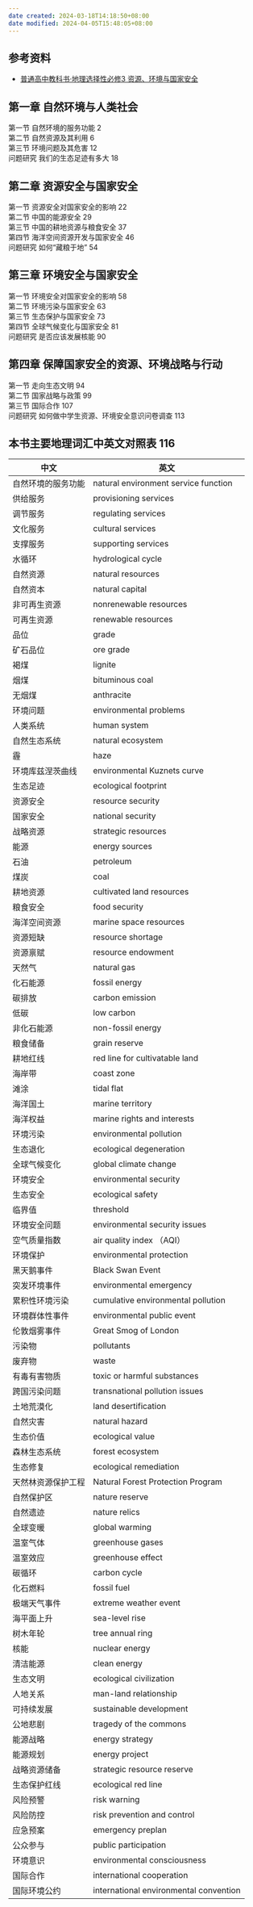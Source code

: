 ```yaml
---
date created: 2024-03-18T14:18:50+08:00
date modified: 2024-04-05T15:48:05+08:00
---
```


## 参考资料

- [普通高中教科书·地理选择性必修3 资源、环境与国家安全](https://basic.smartedu.cn/tchMaterial/detail?contentType=assets_document&contentId=f07377f5-2ced-4d59-a59d-fe3b37800ead&catalogType=tchMaterial&subCatalog=tchMaterial)

## 第一章 自然环境与人类社会  

第一节 自然环境的服务功能 2  
第二节 自然资源及其利用 6  
第三节 环境问题及其危害 12  
问题研究 我们的生态足迹有多大 18  

## 第二章 资源安全与国家安全  

第一节 资源安全对国家安全的影响 22  
第二节 中国的能源安全 29  
第三节 中国的耕地资源与粮食安全 37  
第四节 海洋空间资源开发与国家安全 46  
问题研究 如何“藏粮于地” 54  

## 第三章 环境安全与国家安全  

第一节 环境安全对国家安全的影响 58  
第二节 环境污染与国家安全 63  
第三节 生态保护与国家安全 73  
第四节 全球气候变化与国家安全 81  
问题研究 是否应该发展核能 90

## 第四章 保障国家安全的资源、环境战略与行动  

第一节 走向生态文明 94  
第二节 国家战略与政策 99  
第三节 国际合作 107  
问题研究 如何做中学生资源、环境安全意识问卷调查 113  

## 本书主要地理词汇中英文对照表 116  

| **中文**    | **英文**                                 |
|-----------|----------------------------------------|
| 自然环境的服务功能 | natural environment service function   |
| 供给服务      | provisioning services                  |
| 调节服务      | regulating services                    |
| 文化服务      | cultural services                      |
| 支撑服务      | supporting services                    |
| 水循环       | hydrological cycle                     |
| 自然资源      | natural resources                      |
| 自然资本      | natural capital                        |
| 非可再生资源    | nonrenewable resources                 |
| 可再生资源     | renewable resources                    |
| 品位        | grade                                  |
| 矿石品位      | ore grade                              |
| 褐煤        | lignite                                |
| 烟煤        | bituminous coal                        |
| 无烟煤       | anthracite                             |
| 环境问题      | environmental problems                 |
| 人类系统      | human system                           |
| 自然生态系统    | natural ecosystem                      |
| 霾         | haze                                   |
| 环境库兹涅茨曲线  | environmental Kuznets curve            |
| 生态足迹      | ecological footprint                   |
| 资源安全      | resource security                      |
| 国家安全      | national security                      |
| 战略资源      | strategic resources                    |
| 能源        | energy sources                         |
| 石油        | petroleum                              |
| 煤炭        | coal                                   |
| 耕地资源      | cultivated land resources              |
| 粮食安全      | food security                          |
| 海洋空间资源    | marine space resources                 |
| 资源短缺      | resource shortage                      |
| 资源禀赋      | resource endowment                     |
| 天然气       | natural gas                            |
| 化石能源      | fossil energy                          |
| 碳排放       | carbon emission                        |
| 低碳        | low carbon                             |
| 非化石能源     | non-fossil energy                      |
| 粮食储备      | grain reserve                          |
| 耕地红线      | red line for cultivatable land         |
| 海岸带       | coast zone                             |
| 滩涂        | tidal flat                             |
| 海洋国土      | marine territory                       |
| 海洋权益      | marine rights and interests            |
| 环境污染      | environmental pollution                |
| 生态退化      | ecological degeneration                |
| 全球气候变化    | global climate change                  |
| 环境安全      | environmental security                 |
| 生态安全      | ecological safety                      |
| 临界值       | threshold                              |
| 环境安全问题    | environmental security issues          |
| 空气质量指数    | air quality index （AQI）                |
| 环境保护      | environmental protection               |
| 黑天鹅事件     | Black Swan Event                       |
| 突发环境事件    | environmental emergency                |
| 累积性环境污染   | cumulative environmental pollution     |
| 环境群体性事件   | environmental public event             |
| 伦敦烟雾事件    | Great Smog of London                   |
| 污染物       | pollutants                             |
| 废弃物       | waste                                  |
| 有毒有害物质    | toxic or harmful substances            |
| 跨国污染问题    | transnational pollution issues         |
| 土地荒漠化     | land desertification                   |
| 自然灾害      | natural hazard                         |
| 生态价值      | ecological value                       |
| 森林生态系统    | forest ecosystem                       |
| 生态修复      | ecological remediation                 |
| 天然林资源保护工程 | Natural Forest Protection Program      |
| 自然保护区     | nature reserve                         |
| 自然遗迹      | nature relics                          |
| 全球变暖      | global warming                         |
| 温室气体      | greenhouse gases                       |
| 温室效应      | greenhouse effect                      |
| 碳循环       | carbon cycle                           |
| 化石燃料      | fossil fuel                            |
| 极端天气事件    | extreme weather event                  |
| 海平面上升     | sea-level rise                         |
| 树木年轮      | tree annual ring                       |
| 核能        | nuclear energy                         |
| 清洁能源      | clean energy                           |
| 生态文明      | ecological civilization                |
| 人地关系      | man-land relationship                  |
| 可持续发展     | sustainable development                |
| 公地悲剧      | tragedy of the commons                 |
| 能源战略      | energy strategy                        |
| 能源规划      | energy project                         |
| 战略资源储备    | strategic resource reserve             |
| 生态保护红线    | ecological red line                    |
| 风险预警      | risk warning                           |
| 风险防控      | risk prevention and control            |
| 应急预案      | emergency preplan                      |
| 公众参与      | public participation                   |
| 环境意识      | environmental consciousness            |
| 国际合作      | international cooperation              |
| 国际环境公约    | international environmental convention |
